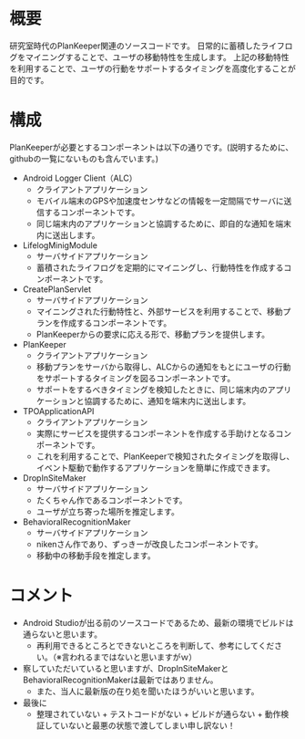 # 概要
研究室時代のPlanKeeper関連のソースコードです。
日常的に蓄積したライフログをマイニングすることで、ユーザの移動特性を生成します。
上記の移動特性を利用することで、ユーザの行動をサポートするタイミングを高度化することが目的です。

# 構成
PlanKeeperが必要とするコンポーネントは以下の通りです。(説明するために、githubの一覧にないものも含んでいます。) 
* Android Logger Client（ALC）
  * クライアントアプリケーション
  * モバイル端末のGPSや加速度センサなどの情報を一定間隔でサーバに送信するコンポーネントです。
  * 同じ端末内のアプリケーションと協調するために、即自的な通知を端末内に送出します。
* LifelogMinigModule
  * サーバサイドアプリケーション
  * 蓄積されたライフログを定期的にマイニングし、行動特性を作成するコンポーネントです。
* CreatePlanServlet
  * サーバサイドアプリケーション
  * マイニングされた行動特性と、外部サービスを利用することで、移動プランを作成するコンポーネントです。
  * PlanKeeperからの要求に応える形で、移動プランを提供します。
* PlanKeeper
  * クライアントアプリケーション
  * 移動プランをサーバから取得し、ALCからの通知をもとにユーザの行動をサポートするタイミングを図るコンポーネントです。
  * サポートをするべきタイミングを検知したときに、同じ端末内のアプリケーションと協調するために、通知を端末内に送出します。
* TPOApplicationAPI
  * クライアントアプリケーション
  * 実際にサービスを提供するコンポーネントを作成する手助けとなるコンポーネントです。
  * これを利用することで、PlanKeeperで検知されたタイミングを取得し、イベント駆動で動作するアプリケーションを簡単に作成できます。
* DropInSiteMaker
  * サーバサイドアプリケーション
  * たくちゃん作であるコンポーネントです。
  * ユーザが立ち寄った場所を推定します。
* BehavioralRecognitionMaker
  * サーバサイドアプリケーション
  * nikenさん作であり、ずっきーが改良したコンポーネントです。
  * 移動中の移動手段を推定します。
# コメント
* Android Studioが出る前のソースコードであるため、最新の環境でビルドは通らないと思います。
  * 再利用できるところとできないところを判断して、参考にしてください。（※言われるまではないと思いますがｗ）
* 察していただいていると思いますが、DropInSiteMakerとBehavioralRecognitionMakerは最新ではありません。
  * また、当人に最新版の在り処を聞いたほうがいいと思います。
* 最後に
  * 整理されていない + テストコードがない + ビルドが通らない + 動作検証していないと最悪の状態で渡してしまい申し訳ない！

